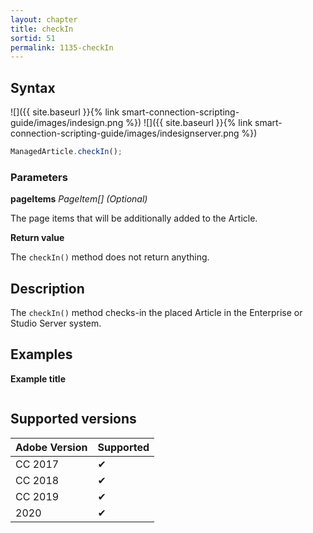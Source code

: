 ```yaml
---
layout: chapter
title: checkIn
sortid: 51
permalink: 1135-checkIn
---
```

## Syntax

![]({{ site.baseurl }}{% link smart-connection-scripting-guide/images/indesign.png %}) ![]({{ site.baseurl }}{% link smart-connection-scripting-guide/images/indesignserver.png %})
```javascript
ManagedArticle.checkIn();
```

### Parameters

**pageItems** *PageItem[] (Optional)*

The page items that will be additionally added to the Article.

**Return value**

The `checkIn()` method does not return anything.

## Description

The `checkIn()` method checks-in the placed Article in the Enterprise or Studio Server system.

## Examples

**Example title**

```javascript

```

## Supported versions

| Adobe Version | Supported |
|---------------|---------|
| CC 2017       | ✔       |
| CC 2018       | ✔       |
| CC 2019       | ✔       |
| 2020          | ✔       |